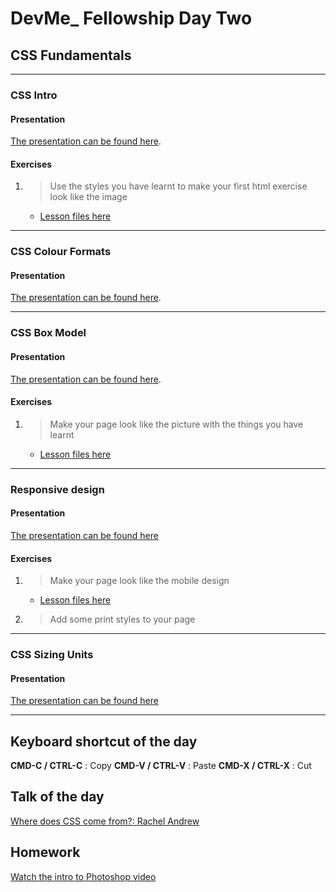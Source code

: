 # DevMe_ Fellowship Day Two
## CSS Fundamentals

---

### CSS Intro

#### Presentation

[The presentation can be found here](https://gitpitch.com/develop-me/fellowship-wk1-beg-html-css?p=day02/01CSSIntro).

#### Exercises

1. > Use the styles you have learnt to make your first html exercise look like the image
	- [Lesson files here](01CSSIntro/01exercise)

---

### CSS Colour Formats

#### Presentation

[The presentation can be found here](https://gitpitch.com/develop-me/fellowship-wk1-beg-html-css?p=day02/02CSSColours).

---

### CSS Box Model

#### Presentation

[The presentation can be found here](https://gitpitch.com/develop-me/fellowship-wk1-beg-html-css?p=day02/03CSSboxModel#/).

#### Exercises

1. > Make your page look like the picture with the things you have learnt
	- [Lesson files here](03CSSboxModel/01exercise)

---

### Responsive design

#### Presentation

[The presentation can be found here](https://gitpitch.com/develop-me/fellowship-wk1-beg-html-css?p=day02/04responsive)

#### Exercises

1. > Make your page look like the mobile design
	- [Lesson files here](04responsive/01exercise)
2. > Add some print styles to your page

---

### CSS Sizing Units

#### Presentation

[The presentation can be found here](https://gitpitch.com/develop-me/fellowship-wk1-beg-html-css?p=day02/05CSSSizing)

---

## Keyboard shortcut of the day

**CMD-C / CTRL-C** : Copy
**CMD-V / CTRL-V** : Paste
**CMD-X / CTRL-X** : Cut

## Talk of the day

[Where does CSS come from?: Rachel Andrew](https://www.youtube.com/watch?v=cYGOv2ToZjY)


## Homework

[Watch the intro to Photoshop video](https://www.youtube.com/watch?v=SafSh_u1FF0)



